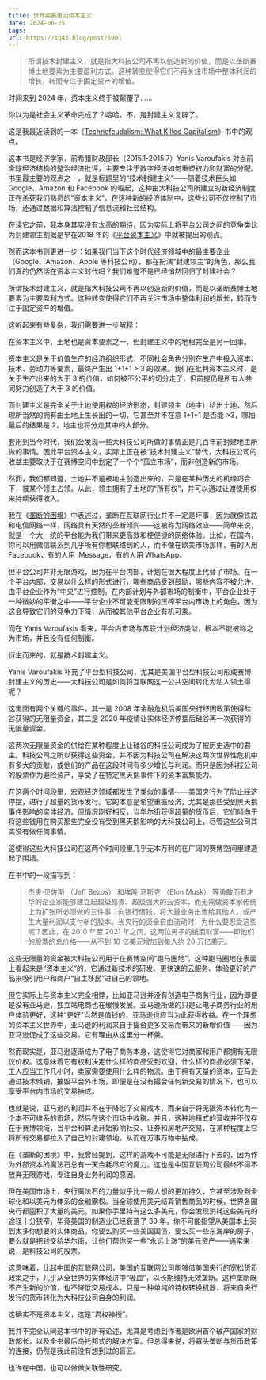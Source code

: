 ```yaml
---
title: 世界需要重回资本主义
date: 2024-06-25
tags: 
url: https://1q43.blog/post/5901
---
```

>所谓技术封建主义，就是指大科技公司不再以创造新的价值，而是以垄断赛博土地要素为主要盈利方式。这种转变使得它们不再关注市场中整体利润的增长，转而专注于固定资产的增值。


时间来到 2024 年，资本主义终于被颠覆了……

你以为是社会主义革命完成了？哈哈，不，是封建主义复辟了。

这是我最近读到的一本《[Technofeudalism: What Killed Capitalism](https://neodb.social/book/77wBUoxwkHwNHSXvth4Wvq)》书中的观点。

这本书是经济学家，前希腊财政部长（2015.1-2015.7）Yanis Varoufakis 对当前全球经济结构的整治经济批评，主要专注于数字经济如何重塑权力和财富的分配。书里最主要的观点之一，就是标题里的“技术封建主义”——随着技术巨头如 Google、Amazon 和 Facebook 的崛起，这种由大科技公司所建立的新经济制度正在杀死我们熟悉的“资本主义”。在这种新的经济体制中，这些公司不仅控制了市场，还通过数据和算法控制了信息流和社会结构。

在读它之前，我本身其实没有太高的期待，因为实际上将平台公司之间的竞争类比为封建领主割据是早在2018 年的《[平台资本主义](https://neodb.social/book/5P5ObrkJKGcqUnOqCbnEcJ)》中就被提出的观点。

然而这本书则更进一步：如果我们当下这个时代经济领域中的最主要企业（Google、Amazon、Apple 等科技公司），都在扮演“封建领主”的角色，那么我们真的仍然活在资本主义时代吗？我们难道不是已经悄然回归了封建社会？

所谓技术封建主义，就是指大科技公司不再以创造新的价值，而是以垄断赛博土地要素为主要盈利方式。这种转变使得它们不再关注市场中整体利润的增长，转而专注于固定资产的增值。

这听起来有些复杂，我们需要进一步解释：

在资本主义中，土地也是资本要素之一，但封建主义中的地租完全是另一回事。

资本主义是关于价值生产的经济组织形式，不同社会角色分别在生产中投入资本、技术、劳动力等要素，最终产生出 1+1+1 > 3 的效果。我们在批判资本主义时，是关于生产出来的大于 3 的价值，如何被不公平的切分走了，但前提仍是所有人共同努力创造了大于 3 的价值。

而封建主义是完全关于土地使用权的经济形态，封建领主（地主）给出土地，然后理所当然的拥有由土地上生长出的一切，它甚至并不在意 1+1+1 是否能 >3，哪怕最后的结果是 2，地主也将分走其中的大部分。

套用到当今时代，我们会发现一些大科技公司所做的事情正是几百年前封建地主所做的事情。因此平台资本主义，实际上正在被“技术封建主义”替代，大科技公司的收益主要取决于在赛博空间中划定了一个个“孤立市场”，而非创造新的市场。

然而，我们都知道，土地并不是被地主创造出来的，只是在某种历史的机缘巧合下，被某个领主占领。从此，领主拥有了土地的“所有权”，并可以通过让渡使用权来持续获得收入。

我在《[垄断的困境](https://1q43.blog/post/766)》中表述过，垄断在互联网行业并不一定是坏事，因为就像铁路和电信网络一样，网络具有天然的垄断倾向——这被称为网络效应——简单来说，就是一个大一统的平台能为我们带来更高效和梗便捷的网络体验。比如，在国内，你可以用微信联系到几乎所有你想联络到的人，而不像在欧美市场那样，有的人用 Facebook，有的人用 iMessage，有的人用 WhatsApp。

但平台公司并非无限游戏，因为在平台内部，计划在很大程度上代替了市场。在一个平台内部，交易以什么样的形式进行，哪些商品受到鼓励，哪些内容不被允许，由平台企业作为“中央”进行控制。在内部计划与外部市场的制衡中，平台企业处于一种微妙的平衡之中——平台企业不可能无限制的压榨平台内市场上的角色，因为这会导致它们的竞争力下降，从而被其他平台企业有机可乘。

而在 Yanis Varoufakis 看来，平台内市场与苏联计划经济类似，根本不能被称之为市场，并且没有任何制衡。

衍生而来的，就是技术封建主义。

Yanis Varoufakis 补充了平台型科技公司，尤其是美国平台型科技公司形成赛博封建主义的历史——大科技公司是如何将互联网这一公共空间转化为私人领土得呢？

这里面有两个关键的事件，其一是 2008 年金融危机后美国央行纾困政策使得硅谷获得的无限量资金，其二是 2020 年疫情让实体经济停摆后硅谷再一次获得的无限量资金。

这两次无限量资金的供给在某种程度上让硅谷的科技公司成为了被历史选中的君主。科技公司之所以获得这些资金，并不因为科技公司在解决这两次世界性危机中有多大的贡献，或他们的产品在这段时间有多少增长与利润。而只是因为科技公司的股票作为避险资产，享受了在特定黑天鹅事件下的资本富集能力。

在这两个时间段里，宏观经济领域都发生了类似的事情——美国央行为了防止经济停摆，进行了超量的货币发行。它的本意是希望重振经济，尤其是那些受到黑天鹅事件影响的实体经济。但情况刚好相反，当华尔街获得超量的货币后，它们倾向于将这些钱用在购买那些完全没有受到黑天鹅影响的大科技公司上，尽管这些公司其实没有做任何事情。

这使得这些大科技公司在这两个时间段里几乎无本万利的在广阔的赛博空间里建造起了围墙。

在书中的一段描写到：

> 杰夫·贝佐斯 （Jeff Bezos） 和埃隆·马斯克 （Elon Musk） 等勇敢而有才华的企业家能够建立起超级昂贵、超级强大的云资本，而无需做资本家传统上为扩张所必须做的三件事：向银行借钱，将大量业务出售给其他人，或产生大量利润以支付新的股本。当央行的资金自由流动时，为什么要忍受这些呢？因此，在 2010 年至 2021 年之间，这两位男子的纸面财富——即他们的股票的总价格——从不到 10 亿美元增加到每人约 20 万亿美元。

这些无限量的资金被大科技公司用于在赛博空间“跑马圈地”，这种跑马圈地在表面上看起来是“资本主义”的，它通过新技术的研发、更快速的云服务、体验更好的产品来吸引用户和商户“自主移民”进自己的领地。

但它实际上与资本主义完全相悖，比如亚马逊并没有创造电子商务行业，因为即便是没有亚马逊，独立站电商也在缓慢发展。亚马逊所做的只是让电子商务行业的用户体验更好，这种“更好”当然是值钱的，亚马逊也应当为此获得收益。在一个理想的资本主义世界中，亚马逊的利润来自于撮合更多交易而带来的新增价值——因为亚马逊促成了这些交易，它有理由从这里分一杯羹。

然而现实是，亚马逊逐渐成为了电子商务本身，这使得它对商家和用户都拥有无限议价权。这意味着它有权利决定什么样的商品受到欢迎，什么样的商品必须下架，工人应当工作几小时，卖家需要使用什么样的物流。由于拥有天量的资本，亚马逊通过技术倾销，摧毁平台外市场，即便是在没有撮合任何新交易的情况下，也可以享受平台内市场的交易抽成。

也就是说，亚马逊的利润并不在于降低了交易成本，而来自于将无限资本转化为一个本不可维系的市场，然后在这个市场中收税。并且，这种地租式的营收并不仅存在于赛博领域，当平台和算法开始影响社交、证券和房地产交易，在某种程度上它将所有交易都拉入了自己的封建领地，从而在万事万物中抽成。

在《垄断的困境》中，我曾经提到，这样的游戏不可能是无限进行下去的，因为作为外部资本的魔法石总有一天会耗尽它的魔力。这也是中国互联网公司最终不得不放弃无限游戏，专注自身业务利润的原因。

但在美国市场上，央行魔法石的力量似乎比一般人想的更加持久，它甚至涉及到全球化和以美元为体系的金融霸权。当全球使用美元结算销售商品的时候，世界各国央行都囤积了大量的美元。如果你手里持有这么多美元，你会发现消耗这些美元的途径十分狭窄，毕竟美国的制造业已经衰落了 30 年，你不可能指望从美国本土买到太多你想要的实体商品。你要么购买一些美国国债，要么买一些东海岸的房子，要么就是把钱交给华尔街，让他们帮你买一些“永远上涨”的美元资产——通常来说，是科技公司的股票。

这意味着，比起中国的互联网公司，美国的互联网公司能够借美国央行的宽松货币政策之手，几乎从全世界的实体经济中“吸血”，以长期维持无效垄断。这种垄断既不产生新的价值，也不降低交易成本，只是一种单纯的特权转换机器，将来自央行发行的货币转化为大科技公司自身的利润。

这确实不是资本主义，这是“君权神授”。

我并不完全认同这本书中的所有论述，尤其是考虑到作者是欧洲首个破产国家的财政部长，以及全书最后乌托邦式的解决方案。但总得来说，将寡头垄断与货币政策的连接，仍然是我此前没有想到过的盲区。

也许在中国，也可以做做关联性研究。
